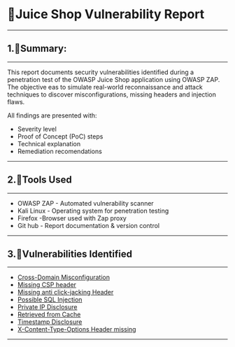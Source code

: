 # 📁Juice Shop Vulnerability Report

---

## 1.📝Summary:
---
This report documents security vulnerabilities identified during a penetration test of the OWASP Juice Shop application using OWASP ZAP. The objective eas to simulate real-world reconnaissance and attack techniques to discover misconfigurations, missing headers and injection flaws.

All findings are presented with:
- Severity level
- Proof of Concept (PoC) steps
- Technical explanation
- Remediation recomendations 
---

## 2.🧰Tools Used
---
- OWASP ZAP - Automated vulnerability scanner
- Kali Linux - Operating system for penetration testing
- Firefox  -Browser used with Zap proxy
- Git hub - Report documentation & version control

---

## 3.🚫Vulnerabilities Identified
---
- [Cross-Domain Misconfiguration](juice-shop/cross-domain-misconfiguration-report.md)
- [Missing CSP header](juice-shop/missing-csp-header-report.md)
- [Missing anti click-jacking Header](juice-shop/missing-anti-click-jacking-header-report.md)
- [Possible SQL Injection](juice-shop/possible-sql-injection-report.md)
- [Private IP Disclosure](juice-shop/private-ip-disclosure-report.md)
- [Retrieved from Cache](juice-shop/retrieved-from-cache-report.md)
- [Timestamp Disclosure](juice-shop/timestamp-disclosure-report.md)
- [X-Content-Type-Options Header missing](juice-shop/x-content-type-options-header-missing-report.md)

---


